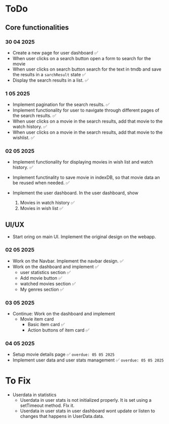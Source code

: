 # ToDo

## Core functionalities

### 30 04 2025

- Create a new page for user dashboard ✅
- When user clicks on a search button open a form to search for the movie
- When user clicks on search button search for the text in tmdb and save the results in a `sarchResult` state ✅
- Display the search results in a list. ✅

### 1 05 2025

- Implement pagination for the search results. ✅
- Implement functionality for user to navigate through different pages of the search results. ✅
- When user clicks on a movie in the search results, add that movie to the watch history. ✅
- When user clicks on a movie in the search results, add that movie to the wishlist. ✅

### 02 05 2025

- Implement functionality for displaying movies in wish list and watch history. ✅

- Implement functinality to save movie in indexDB, so that movie data an be reused when needed. ✅
- Implement the user dashboard. In the user dashboard, show
  1. Movies in watch history ✅
  2. Movies in wish list ✅

## UI/UX

- Start oring on main UI. Implement the original design on the webapp.

### 02 05 2025

- Work on the Navbar. Implement the navbar design. ✅
- Work on the dashboard and implement ✅
  - user statistics section ✅
  - Add movie button ✅
  - watched movies section ✅
  - My genres section ✅

### 03 05 2025

- Continue: Work on the dashboard and implement
  - Movie item card
    - Basic item card ✅
    - Action buttons of item card ✅

### 04 05 2025

- Setup movie details page ✅ `overdue: 05 05 2025`
- Implement user data and user stats management ✅ `overdue: 05 05 2025`

# To Fix

- Userdata in statistics
  - Userdata in user stats is not initialized properly. It is set using a setTimeout method. FIx it.
  - Userdata in user stats in user dashboard wont update or listen to changes that happens in UserData.data.
